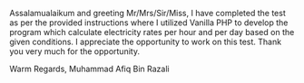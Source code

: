 Assalamualaikum and greeting Mr/Mrs/Sir/Miss, 
I have completed the test as per the provided instructions where I utilized Vanilla PHP to develop the program which calculate electricity rates per hour and per day based on the given conditions. I appreciate the opportunity to work on this test. Thank you very much for the opportunity.

Warm Regards, 
Muhammad Afiq Bin Razali